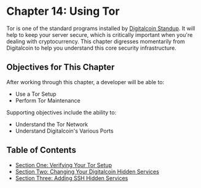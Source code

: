 # Chapter 14: Using Tor

Tor is one of the standard programs installed by [Digitalcoin Standup](https://github.com/BlockchainCommons/Digitalcoin-Standup-Scripts). It will help to keep your server secure, which is critically important when you're dealing with cryptocurrency. This chapter digresses momentarily from Digitalcoin to help you understand this core security infrastructure.

## Objectives for This Chapter

After working through this chapter, a developer will be able to:

  * Use a Tor Setup
  * Perform Tor Maintenance
  
Supporting objectives include the ability to:

  * Understand the Tor Network
  * Understand Digitalcoin's Various Ports
  
## Table of Contents

* [Section One: Verifying Your Tor Setup](14_1_Verifying_Your_Tor_Setup.md)
* [Section Two: Changing Your Digitalcoin Hidden Services](14_2_Changing_Your_Bitcoin_Hidden_Services.md)
* [Section Three: Adding SSH Hidden Services](14_3_Adding_SSH_Hidden_Services.md)
